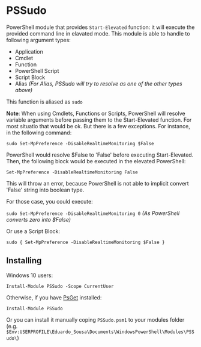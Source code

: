 # PSSudo

PowerShell module that provides `Start-Elevated` function: it will execute the
provided command line in elavated mode. This module is able to handle to
following argument types:

* Application
* Cmdlet
* Function
* PowerShell Script
* Script Block
* Alias _(For Alias, PSSudo will try to resolve as one of the other types
  above)_

This function is aliased as `sudo`

**Note**: When using Cmdlets, Functions or Scripts, PowerShell will resolve
variable arguments before passing them to the Start-Elevated function. For most
situatio that would be ok. But there is a few exceptions. For instance, in the
following command:

`sudo Set-MpPreference -DisableRealtimeMonitoring $False`

PowerShell would resolve $False to 'False' before executing Start-Elevated.
Then, the following block would be executed in the elevated PowerShell:

`Set-MpPreference -DisableRealtimeMonitoring False`

This will throw an error, because PowerShell is not able to implicit convert
'False' string into boolean type.

For those case, you could execute:

`sudo Set-MpPreference -DisableRealtimeMonitoring 0` _(As PowerShell converts
zero into $False)_

Or use a Script Block:

`sudo { Set-MpPreference -DisableRealtimeMonitoring $False }`


## Installing

Windows 10 users:

    Install-Module PSSudo -Scope CurrentUser

Otherwise, if you have [PsGet](http://psget.net/) installed:


    Install-Module PSSudo
  
Or you can install it manually coping `PSSudo.psm1` to your modules folder (e.g.
` $Env:USERPROFILE\Eduardo_Sousa\Documents\WindowsPowerShell\Modules\PSSudo\`)
